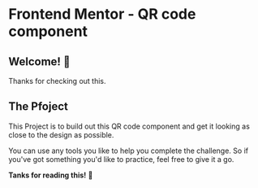 # Frontend Mentor - QR code component

## Welcome! 👋

Thanks for checking out this.

## The Pfoject

This Project is to build out this QR code component and get it looking as close to the design as possible.

You can use any tools you like to help you complete the challenge. So if you've got something you'd like to practice, feel free to give it a go.


**Tanks for reading this!** 🚀
